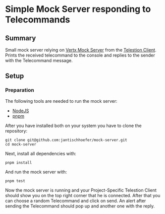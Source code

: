 # Simple Mock Server responding to Telecommands

## Summary

Small mock server relying on [Vertx Mock Server](https://github.com/wuespace/telestion-client/tree/main/packages/vertx-mock-server) from the [Telestion Client](https://github.com/wuespace/telestion-client).
Prints the received telecommand to the console and replies to the sender with the Telecommand message.

## Setup

### Preparation

The following tools are needed to run the mock server:

- [NodeJS](https://nodejs.org/)
- [pnpm](https://pnpm.io/)

After you have installed both on your system you have to clone the repository:

```
git clone git@github.com:jantischhoefer/mock-server.git
cd mock-server
```

Next, install all dependencies with:

```
pnpm install
```

And run the mock server with:

```
pnpm test
```

Now the mock server is running and your Project-Specific Telestion Client should show you on the top right corner that he is connected.
After that you can choose a random Telecommand and click on send.
An alert after sending the Telecommand should pop up and another one with the reply.
